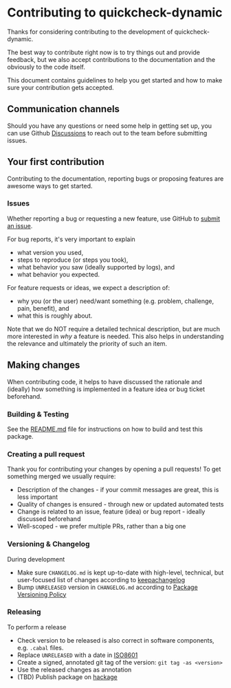 # Contributing to quickcheck-dynamic

Thanks for considering contributing to the development of quickcheck-dynamic.

The best way to contribute right now is to try things out and provide feedback,
but we also accept contributions to the documentation and the obviously to the
code itself.

This document contains guidelines to help you get started and how to make sure
your contribution gets accepted.

## Communication channels

Should you have any questions or need some help in getting set up, you can use Github [Discussions](https://github.com/input-output-hk/quickcheck-dynamic/discussions)
to reach out to the team before submitting issues.

## Your first contribution

Contributing to the documentation, reporting bugs or proposing features are awesome ways to get started.

### Issues

Whether reporting a bug or requesting a new feature, use GitHub to [submit an issue](https://github.com/input-output-hk/quickcheck-dynamic/issues/new/).

For bug reports, it's very important to explain
* what version you used,
* steps to reproduce (or steps you took),
* what behavior you saw (ideally supported by logs), and
* what behavior you expected.

For feature requests or ideas, we expect a description of:
* why you (or the user) need/want something (e.g. problem, challenge, pain, benefit), and
* what this is roughly about.

Note that we do NOT require a detailed technical description, but are much more
interested in *why* a feature is needed. This also helps in understanding the
relevance and ultimately the priority of such an item.

## Making changes

When contributing code, it helps to have discussed the rationale and (ideally)
how something is implemented in a feature idea or bug ticket beforehand.

### Building & Testing

See the [README.md](./README.md#building) file for instructions on how to build and test this package.

### Creating a pull request

Thank you for contributing your changes by opening a pull requests! To get
something merged we usually require:
+ Description of the changes - if your commit messages are great, this is less important
+ Quality of changes is ensured - through new or updated automated tests
+ Change is related to an issue, feature (idea) or bug report - ideally discussed beforehand
+ Well-scoped - we prefer multiple PRs, rather than a big one

### Versioning & Changelog

During development
+ Make sure `CHANGELOG.md` is kept up-to-date with high-level, technical, but user-focused list of changes according to [keepachangelog](https://keepachangelog.com/en/1.0.0/)
+ Bump `UNRELEASED` version in `CHANGELOG.md` according to [Package Versioning Policy](https://pvp.haskell.org/)

### Releasing

To perform a release
+ Check version to be released is also correct in software components, e.g. `.cabal` files.
+ Replace `UNRELEASED` with a date in [ISO8601](https://en.wikipedia.org/wiki/ISO_8601)
+ Create a signed, annotated git tag of the version: `git tag -as <version>`
+ Use the released changes as annotation
+ (TBD) Publish package on [hackage](https://hackage.haskell.org/)
